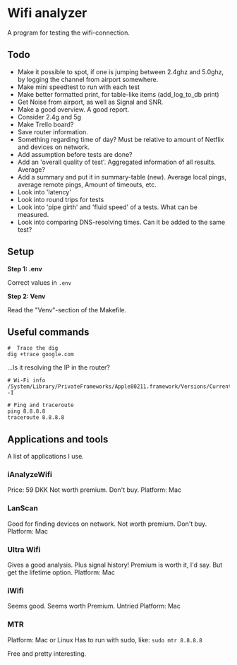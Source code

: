 # Wifi analyzer

A program for testing the wifi-connection.

## Todo

- Make it possible to spot, if one is jumping between 2.4ghz and 5.0ghz, by logging the channel from airport somewhere. 
- Make mini speedtest to run with each test
- Make better formatted print, for table-like items (add_log_to_db print)
- Get Noise from airport, as well as Signal and SNR.
- Make a good overview. A good report.
- Consider 2.4g and 5g
- Make Trello board? 
- Save router information.
- Something regarding time of day? Must be relative to amount of Netflix and devices on network. 
- Add assumption before tests are done? 
- Add an 'overall quality of test'. Aggregated information of all results. Average? 
- Add a summary and put it in summary-table (new). Average local pings, average remote pings, Amount of timeouts, etc.
- Look into 'latency'
- Look into round trips for tests
- Look into 'pipe girth' and 'fluid speed' of a tests. What can be measured. 
- Look into comparing DNS-resolving times. Can it be added to the same test? 

## Setup

**Step 1: .env**

Correct values in `.env`

**Step 2: Venv**

Read the "Venv"-section of the Makefile.

## Useful commands

```
#  Trace the dig
dig +trace google.com
```

...Is it resolving the IP in the router? 


```
# Wi-Fi info
/System/Library/PrivateFrameworks/Apple80211.framework/Versions/Current/Resources/airport -I

# Ping and traceroute
ping 8.8.8.8
traceroute 8.8.8.8
```

## Applications and tools

A list of applications I use.

### iAnalyzeWifi

Price: 59 DKK
Not worth premium. Don't buy.
Platform: Mac


### LanScan

Good for finding devices on network.
Not worth premium. Don't buy.
Platform: Mac

### Ultra Wifi

Gives a good analysis. Plus signal history! 
Premium is worth it, I'd say. But get the lifetime option.
Platform: Mac

### iWifi

Seems good. 
Seems worth Premium. 
Untried
Platform: Mac

### MTR

Platform: Mac or Linux
Has to run with sudo, like: `sudo mtr 8.8.8.8`

Free and pretty interesting.


